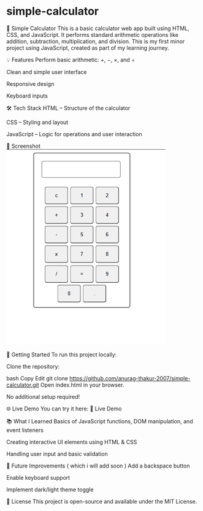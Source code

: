 # simple-calculator
🔢 Simple Calculator
This is a basic calculator web app built using HTML, CSS, and JavaScript. It performs standard arithmetic operations like addition, subtraction, multiplication, and division. This is my first minor project using JavaScript, created as part of my learning journey.

💡 Features
Perform basic arithmetic: +, −, ×, and ÷

Clean and simple user interface

Responsive design 

Keyboard  inputs 

🛠️ Tech Stack
HTML – Structure of the calculator

CSS – Styling and layout

JavaScript – Logic for operations and user interaction

📸 Screenshot
![alt text](image.png)

🚀 Getting Started
To run this project locally:

Clone the repository:

bash
Copy
Edit
git clone https://github.com/anurag-thakur-2007/simple-calculator.git
Open index.html in your browser.

No additional setup required!

🌐 Live Demo
You can try it here:
🔗 Live Demo <!-- Replace # with your GitHub Pages link -->

📚 What I Learned
Basics of JavaScript functions, DOM manipulation, and event listeners

Creating interactive UI elements using HTML & CSS

Handling user input and basic validation

📌 Future Improvements ( which i will add soon )
Add a backspace button

Enable keyboard support

Implement dark/light theme toggle

📄 License
This project is open-source and available under the MIT License.